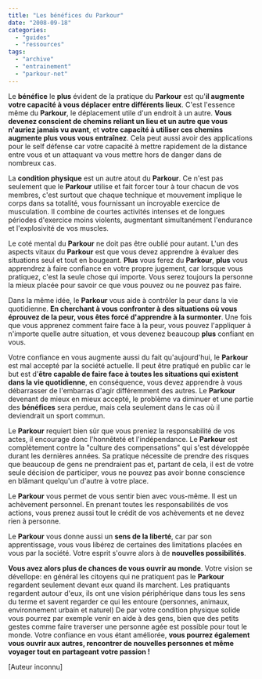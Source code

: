 ```yaml
---
title: "Les bénéfices du Parkour"
date: "2008-09-18"
categories: 
  - "guides"
  - "ressources"
tags: 
  - "archive"
  - "entrainement"
  - "parkour-net"
---
```


Le **bénéfice** le **plus** évident de la pratique du **Parkour** est qu'**il augmente votre capacité à vous déplacer entre différents lieux**. C'est l'essence même du **Parkour**, le déplacement utile d'un endroit à un autre. **Vous devenez conscient de chemins reliant un lieu et un autre que vous n'auriez jamais vu avant**, et **votre capacité à utiliser ces chemins augmente plus vous vous entraînez**. Cela peut aussi avoir des applications pour le self défense car votre capacité à mettre rapidement de la distance entre vous et un attaquant va vous mettre hors de danger dans de nombreux cas.

La **condition physique** est un autre atout du **Parkour**. Ce n'est pas seulement que le **Parkour** utilise et fait forcer tour à tour chacun de vos membres, c'est surtout que chaque technique et mouvement implique le corps dans sa totalité, vous fournissant un incroyable exercice de musculation. Il combine de courtes activités intenses et de longues périodes d'exercice moins violents, augmentant simultanément l'endurance et l'explosivité de vos muscles.

Le coté mental du **Parkour** ne doit pas être oublié pour autant. L'un des aspects vitaux du **Parkour** est que vous devez apprendre à évaluer des situations seul et tout en bougeant. **Plus** vous ferez du **Parkour**, **plus** vous apprendrez à faire confiance en votre propre jugement, car lorsque vous pratiquez, c'est la seule chose qui importe. Vous serez toujours la personne la mieux placée pour savoir ce que vous pouvez ou ne pouvez pas faire.

Dans la même idée, le **Parkour** vous aide à contrôler la peur dans la vie quotidienne. **En cherchant à vous confronter à des situations où vous éprouvez de la peur, vous êtes forcé d'apprendre à la surmonter**. Une fois que vous apprenez comment faire face à la peur, vous pouvez l'appliquer à n'importe quelle autre situation, et vous devenez beaucoup **plus** confiant en vous.

Votre confiance en vous augmente aussi du fait qu'aujourd'hui, le **Parkour** est mal accepté par la société actuelle. Il peut être pratiqué en public car le but est d'**être capable de faire face à toutes les situations qui existent dans la vie quotidienne**, en conséquence, vous devez apprendre à vous débarrasser de l'embarras d'agir différemment des autres. Le **Parkour** devenant de mieux en mieux accepté, le problème va diminuer et une partie des **bénéfices** sera perdue, mais cela seulement dans le cas où il deviendrait un sport commun.

Le **Parkour** requiert bien sûr que vous preniez la responsabilité de vos actes, il encourage donc l'honnêteté et l'indépendance. Le **Parkour** est complètement contre la "culture des compensations" qui s'est développée durant les dernières années. Sa pratique nécessite de prendre des risques que beaucoup de gens ne prendraient pas et, partant de cela, il est de votre seule décision de participer, vous ne pouvez pas avoir bonne conscience en blâmant quelqu'un d'autre à votre place.

Le **Parkour** vous permet de vous sentir bien avec vous-même. Il est un achèvement personnel. En prenant toutes les responsabilités de vos actions, vous prenez aussi tout le crédit de vos achèvements et ne devez rien à personne.

Le **Parkour** vous donne aussi un **sens de la liberté**, car par son apprentissage, vous vous libérez de certaines des limitations placées en vous par la société. Votre esprit s'ouvre alors à de **nouvelles possibilités**.

**Vous avez alors plus de chances de vous ouvrir au monde**. Votre vision se dévellope: en général les citoyens qui ne pratiquent pas le **Parkour** regardent seulement devant eux quand ils marchent. Les pratiquants regardent autour d'eux, ils ont une vision périphérique dans tous les sens du terme et savent regarder ce qui les entoure (personnes, animaux, environnement urbain et naturel) De par votre condition physique solide vous pourrez par exemple venir en aide à des gens, bien que des petits gestes comme faire traverser une personne agée est possible pour tout le monde. Votre confiance en vous étant améliorée, **vous pourrez également vous ouvrir aux autres, rencontrer de nouvelles personnes et même voyager tout en partageant votre passion !**

\[Auteur inconnu\]
